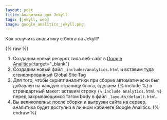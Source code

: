 ```yaml
---
layout: post 
title: Аналитика для Jekyll
tags: [jekyll, web]
image: google_analitics_jekyll.png
---
```

Как получить аналитику с блога на Jekyll?

<!--excerpt-->
{% raw %}
1. Создадим новый ресурст типа веб-сайт в [Google Analitics](https://analytics.google.com){:target="_blank"}
2. Создадим новый файл `_includes/analytics.html` и вставим туда сгенерированный Global Site Tag
3. Для того, чтобы скрипт аналитики при сборке автоматически был добавлен на каждую страницу блога, сделаем {% include %} в страндартный макет: вставим строку `{% include analytics.html %}` перед закрывающимся тэгом body в файл `_layouts/default.html`.
4. Вы великолепны: после сборки и выгрузки сайта на сервер, аналитика будет доступна в личном кабинете Google Analitics.
{% endraw %}
